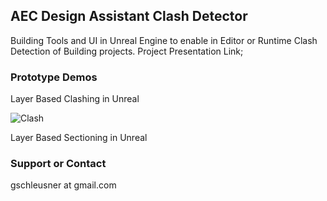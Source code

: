 ## AEC Design Assistant Clash Detector

Building Tools and UI in Unreal Engine to enable in Editor or Runtime Clash Detection of Building projects.  Project Presentation Link; 

### Prototype Demos

Layer Based Clashing in Unreal

![[Clash](https://youtu.be/mDB3jxcD21s?list=PLFityiRvjB2Ss1l7GkWc2-qYx-mVt1B8X)](S:\Git\DesignReviewClashing\docs\Clash.png)

Layer Based Sectioning in Unreal



### Support or Contact

gschleusner at gmail.com
